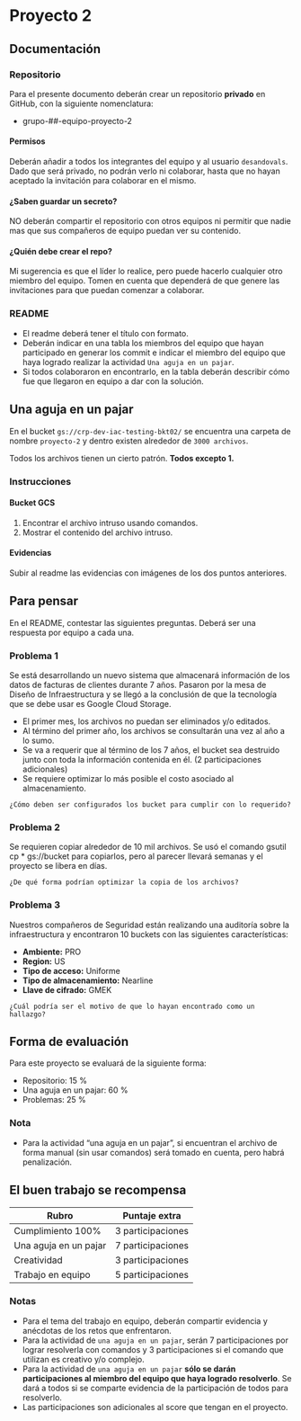 # Proyecto 2

## Documentación

### Repositorio

Para el presente documento deberán crear un repositorio **privado** en GitHub, con la siguiente nomenclatura: 

- grupo-##-equipo-proyecto-2
 
#### Permisos

Deberán añadir a todos los integrantes del equipo y al usuario `desandovals`. Dado que será privado, no podrán verlo ni colaborar, hasta que no hayan aceptado la invitación para colaborar en el mismo. 

#### ¿Saben guardar un secreto? 

NO deberán compartir el repositorio con otros equipos ni permitir que nadie mas que sus compañeros de equipo puedan ver su contenido. 

#### ¿Quién debe crear el repo? 

Mi sugerencia es que el líder lo realice, pero puede hacerlo cualquier otro miembro del equipo. Tomen en cuenta que dependerá de que genere las invitaciones para que puedan comenzar a colaborar.

### README

- El readme deberá tener el título con formato. 
- Deberán indicar en una tabla los miembros del equipo que hayan participado en generar los commit e indicar el miembro del equipo que haya logrado realizar la actividad `Una aguja en un pajar`. 
- Si todos colaboraron en encontrarlo, en la tabla deberán describir cómo fue que llegaron en equipo a dar con la solución. 

## Una aguja en un pajar

En el bucket `gs://crp-dev-iac-testing-bkt02/` se encuentra una carpeta de nombre `proyecto-2` y dentro existen alrededor de `3000 archivos`. 

Todos los archivos tienen un cierto patrón. **Todos excepto 1.**

### Instrucciones

#### Bucket GCS

1. Encontrar el archivo intruso usando comandos. 
2. Mostrar el contenido del archivo intruso. 

#### Evidencias

Subir al readme las evidencias con imágenes de los dos puntos anteriores. 

## Para pensar

En el README, contestar las siguientes preguntas. Deberá ser una respuesta por equipo a cada una. 


### Problema 1

Se está desarrollando un nuevo sistema que almacenará información de los datos de facturas de clientes durante 7 años. Pasaron por la mesa de Diseño de Infraestructura y se llegó a la conclusión de que la tecnología que se debe usar es Google Cloud Storage. 

- El primer mes, los archivos no puedan ser eliminados y/o editados. 
- Al término del primer año, los archivos se consultarán una vez al año a lo sumo. 
- Se va a requerir que al término de los 7 años, el bucket sea destruido junto con toda la información contenida en él. (2 participaciones adicionales)
- Se requiere optimizar lo más posible el costo asociado al almacenamiento. 

```
¿Cómo deben ser configurados los bucket para cumplir con lo requerido? 
```

### Problema 2

Se requieren copiar alrededor de 10 mil archivos. Se usó el comando gsutil cp * gs://bucket para copiarlos, pero al parecer llevará semanas y el proyecto se libera en días. 

```
¿De qué forma podrían optimizar la copia de los archivos? 
```

### Problema 3

Nuestros compañeros de Seguridad están realizando una auditoría sobre la infraestructura y encontraron 10 buckets con las siguientes características: 

- **Ambiente:** PRO 
- **Region:** US
- **Tipo de acceso:** Uniforme
- **Tipo de almacenamiento:** Nearline
- **Llave de cifrado:** GMEK 

```
¿Cuál podría ser el motivo de que lo hayan encontrado como un hallazgo? 
``` 

## Forma de evaluación 

Para este proyecto se evaluará de la siguiente forma: 

- Repositorio: 15 % 
- Una aguja en un pajar: 60 %
- Problemas: 25 %

### Nota

- Para la actividad “una aguja en un pajar”, si encuentran el archivo de forma manual (sin usar comandos) será tomado en cuenta, pero habrá penalización. 


## El buen trabajo se recompensa

<div align="center">

| Rubro                 | Puntaje extra     |
| --------------------- | ----------------- |
| Cumplimiento 100%     | 3 participaciones |
| Una aguja en un pajar | 7 participaciones | 
| Creatividad           | 3 participaciones |
| Trabajo en equipo     | 5 participaciones |
 
 </div align="center">

### Notas

- Para el tema del trabajo en equipo, deberán compartir evidencia y anécdotas de los retos que enfrentaron. 
- Para la actividad de `una aguja en un pajar`, serán 7 participaciones por lograr resolverla con comandos y 3 participaciones si el comando que utilizan es creativo y/o complejo. 
- Para la actividad de `una aguja en un pajar` **sólo se darán participaciones al miembro del equipo que haya logrado resolverlo**. Se dará a todos si se comparte evidencia de la participación de todos para resolverlo. 
- Las participaciones son adicionales al score que tengan en el proyecto.  

 

